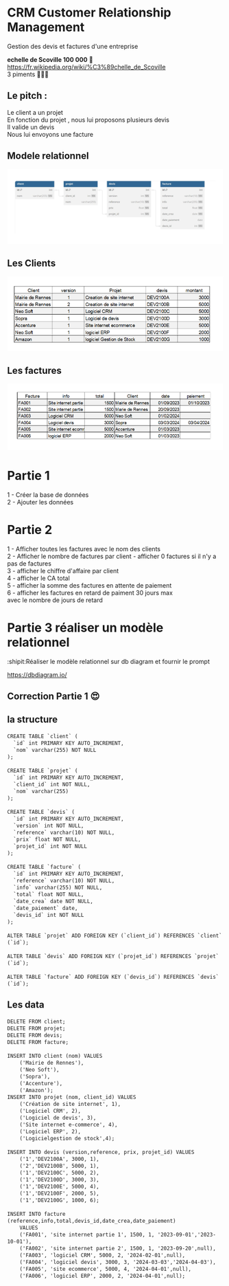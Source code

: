 # CRM Customer  Relationship Management
Gestion des devis et factures d'une entreprise
  
**echelle de Scoville 100 000**  :underage:  
https://fr.wikipedia.org/wiki/%C3%89chelle_de_Scoville  
3 piments :cactus::cactus::cactus:  
  

## Le pitch :
Le client a un projet  
En fonction du projet , nous lui proposons plusieurs devis  
Il valide un devis  
Nous lui envoyons une facture  
  

## Modele relationnel
![crm](../img/11/crm.webp)
## Les Clients
![client](../img/11/client.png)
## Les factures
![facture](../img/11/facture.png)

# Partie 1
1 - Créer la base de données  
2 - Ajouter les données  
  
# Partie 2
1 - Afficher toutes les factures avec le nom des clients  
2 - Afficher le nombre de factures par client - afficher 0 factures si il n'y a pas de factures  
3 - afficher le chiffre d'affaire par client   
4 - afficher le CA total  
5 - afficher  la somme des factures en attente de paiement  
6 - afficher les factures en retard de paiment 30 jours max  
avec le nombre de jours de retard  

# Partie 3 réaliser un modèle relationnel
  
:shipit:Réaliser le modèle relationnel sur db diagram  et fournir le prompt
  
https://dbdiagram.io/


## Correction Partie 1 :heart_eyes: 
## la structure
```mysql
CREATE TABLE `client` (
  `id` int PRIMARY KEY AUTO_INCREMENT,
  `nom` varchar(255) NOT NULL
);

CREATE TABLE `projet` (
  `id` int PRIMARY KEY AUTO_INCREMENT,
  `client_id` int NOT NULL,
  `nom` varchar(255)
);

CREATE TABLE `devis` (
  `id` int PRIMARY KEY AUTO_INCREMENT,
  `version` int NOT NULL,
  `reference` varchar(10) NOT NULL,
  `prix` float NOT NULL,
  `projet_id` int NOT NULL
);

CREATE TABLE `facture` (
  `id` int PRIMARY KEY AUTO_INCREMENT,
  `reference` varchar(10) NOT NULL,
  `info` varchar(255) NOT NULL,
  `total` float NOT NULL,
  `date_crea` date NOT NULL,
  `date_paiement` date,
  `devis_id` int NOT NULL
);

ALTER TABLE `projet` ADD FOREIGN KEY (`client_id`) REFERENCES `client` (`id`);

ALTER TABLE `devis` ADD FOREIGN KEY (`projet_id`) REFERENCES `projet` (`id`);

ALTER TABLE `facture` ADD FOREIGN KEY (`devis_id`) REFERENCES `devis` (`id`);
```

## Les data
```mysql
DELETE FROM client;
DELETE FROM projet;
DELETE FROM devis;
DELETE FROM facture;

INSERT INTO client (nom) VALUES 
	('Mairie de Rennes'),
	('Neo Soft'),
	('Sopra'),
	('Accenture'),
	('Amazon');
INSERT INTO projet (nom, client_id) VALUES
	('Création de site internet', 1),
	('Logiciel CRM', 2),
	('Logiciel de devis', 3),
	('Site internet e-commerce', 4),
	('Logiciel ERP', 2),
	('Logicielgestion de stock',4);

INSERT INTO devis (version,reference, prix, projet_id) VALUES
	('1','DEV2100A', 3000, 1),
	('2','DEV2100B', 5000, 1),
	('1','DEV2100C', 5000, 2),
	('1','DEV2100D', 3000, 3),
	('1','DEV2100E', 5000, 4),
	('1','DEV2100F', 2000, 5),
	('1','DEV2100G', 1000, 6);

INSERT INTO facture (reference,info,total,devis_id,date_crea,date_paiement)	
    VALUES
	('FA001', 'site internet partie 1', 1500, 1, '2023-09-01','2023-10-01'),
	('FA002', 'site internet partie 2', 1500, 1, '2023-09-20',null),
	('FA003', 'logiciel CRM', 5000, 2, '2024-02-01',null),
	('FA004', 'logiciel devis', 3000, 3, '2024-03-03','2024-04-03'),
	('FA005', 'site ecommerce', 5000, 4, '2024-04-01',null),
	('FA006', 'logiciel ERP', 2000, 2, '2024-04-01',null);

```
